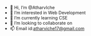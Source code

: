 - 👋 Hi, I’m @AtharvIche
- 👀 I’m interested in Web Development
- 🌱 I’m currently learning CSE
- 💞️ I’m looking to collaborate on
- 📫 Email id:atharviche17@gmail.com

<!---
AtharvIche/AtharvIche is a ✨ special ✨ repository because its `README.md` (this file) appears on your GitHub profile.
You can click the Preview link to take a look at your changes.
--->
